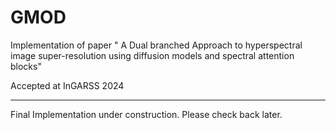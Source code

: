 # GMOD
Implementation of paper " A Dual branched Approach to hyperspectral image super-resolution using diffusion models and spectral attention blocks" 

Accepted at InGARSS 2024

---

Final Implementation under construction. Please check back later. 
